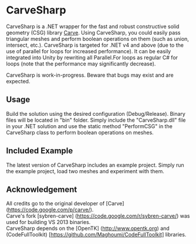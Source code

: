 CarveSharp
==========

CarveSharp is a .NET wrapper for the fast and robust constructive solid geometry (CSG) library [Carve](https://code.google.com/p/carve/). Using CarveSharp, you could easily pass triangular meshes and perform boolean operations on them (such as union, intersect, etc.). CarveSharp is targeted for .NET v4 and above (due to the use of parallel for loops for increased performance). It can be easily integrated into Unity by rewriting all Parallel.For loops as regular C# for loops (note that the performance may significantly decrease).

CarveSharp is work-in-progress. Beware that bugs may exist and are expected.

## Usage
Build the solution using the desired configuration (Debug/Release). Binary files will be located in "bin" folder. Simply include the "CarveSharp.dll" file in your .NET solution and use the static method "PerformCSG" in the CarveSharp class to perform boolean operations on meshes.

## Included Example
The latest version of CarveSharp includes an example project. Simply run the example project, load two meshes and experiment with them.

## Acknowledgement
All credits go to the original developer of [Carve] (https://code.google.com/p/carve/).  
Carve's fork [sybren-carve] (https://code.google.com/r/sybren-carve/) was used for building VS 2013 binaries.  
CarveSharp depends on the [OpenTK] (http://www.opentk.org) and (CodeFullToolkit) [https://github.com/Maghoumi/CodeFullToolkit] libraries.